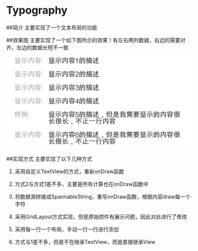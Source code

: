 # Typography

##简介
主要实现了一个文本布局的功能

##效果图
主要实现了一个如下图所示的效果！有左右两列数据，右边的需要对齐，左边的数据长短不一致

![效果图](https://github.com/FreeSunny/Typography/blob/master/app/src/main/res/drawable-xxhdpi/sample_picture.png)

##实现方式
主要实现了以下几种方式

1. 采用自定义TextView的方式，重新onDraw函数

2. 方式2与方式1差不多，主要是所有计算也在onDraw函数中

3. 将数据源拼接成SpannableString，重写onDraw函数，根据内容draw每一个字符

4. 采用GridLayout方式实现，但是原始控件有展示问题，因此对此进行了修改

5. 采用每一行一个布局，手动一行一行进行添加

6. 方式与1差不多，但是不在继承TextView，而是直接继承View
